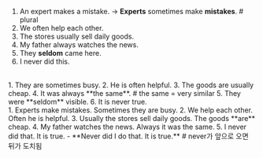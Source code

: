 1. An expert makes a mistake.
-> **Experts** sometimes make **mistakes**. # plural
2. We often help each other.
3. The stores usually sell daily goods.
4. My father always watches the news.
5. They **seldom** came here.
6. I never did this.
</br>
1. They are sometimes busy.
2. He is often helpful.
3. The goods are usually cheap.
4. It was always **the same**. # the same = very similar
5. They were **seldom** visible.
6. It is never true.
</br>
1. Experts make mistakes. Sometimes they are busy.
2. We help each other. Often he is helpful.
3. Usually the stores sell daily goods. The goods **are** cheap.
4. My father watches the news. Always it was the same.
5. I never did that. It is true.
- **Never did I do that. It is true.** # never가 앞으로 오면 뒤가 도치됨
</br>
